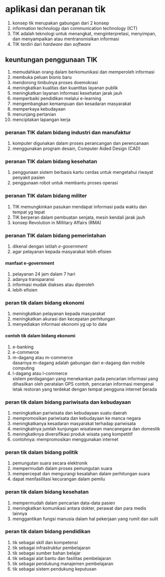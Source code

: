 # aplikasi dan peranan tik

1. konsep tik merupakan gabungan dari 2 konsep
2. information technology dan communication technology (ICT)
3. TIK adalah teknologi untuk menangkat, menginterpretasi, menyimpan, dan menyampaikan atau mentransmisikan informasi
4. TIK terdiri dari *hardware* dan *software* 

## keuntungan penggunaan TIK

1. memudahkan orang dalam berkomunikasi dan memperoleh informasi
2. membuka peluan bisnis baru
3. mendorong timbulnya proses doemokrasi
4. meningkatkan kualitas dan kuantitas layanan publik
5. meningkatkan layanan informasi kesehatan jarak jauh
6. memperbaiki pendidikan melalui e-learning
7. mengembangkan kemampuan dan kesadaran masyarakat
8. memperkaya kebudayaan
9. menunjang pertanian
10. menciptakan lapangan kerja

### peranan TIK dalam bidang industri dan manufaktur

1. komputer digunakan dalam proses perancangan dan perencanaan
2. menggunakan program desain, Computer Aided Design (CAD)

### peranan TIK dalam bidang kesehatan

1. penggunaan sistem berbasis kartu cerdas untuk mengetahui riwayat penyakit pasien
2. penggunaan robot untuk membantu proses operasi

### peranan TIK dalam bidang militer

1. TIK memungkinkan pasukan mendapat informasi pada waktu dan tempat yg tepat
2. TIK berperan dalam pembuatan senjata, mesin kendali jarak jauh
3. konsep Revolution in Millitary Affairs (RMA)

### peranan TIK dalam bidang pemerintahan

1. dikenal dengan istilah *e-government* 
2. agar pelayanan kepada masyarakat lebih efisien

#### manfaat e-government

1. pelayanan 24 jam dalam 7 hari
2. adanya transparansi
3. informasi mudak diakses atau diperoleh
4. lebih efisien

### peran tik dalam bidang ekonomi

1. meningkatkan pelayanan kepada masyarakat
2. meningkatkan akurasi dan kecepatan perhitungan
3. menyediakan informasi ekonomi yg up to date

#### contoh tik dalam bidang ekonomi

1. e-banking
2. e-commerce
3. m-dagang atau m-commerce  
dasarnya m-dagang adalah gabungan dari e-dagang dan mobile computing
4. l-dagang atau l-commerce  
sistem perdagangan yang menekankan pada pencarian informasi yang dihasilkan oleh peratalan GPS
contoh, pencarian informasi mengenai letak restoran yang terdekat dengan tempat pengguna internet berada

### peran tik dalam bidang pariwisata dan kebudayaan

1. meningkatkan pariwisata dan kebudayaan suatu daerah
2. mempromosikan pariwisata dan kebudayaan ke manca negara
3. meningkatkanya kesadaran masyarakat terhadap pariwisata
4. meningkatnya jumlah kunjungan wisatawan mancanegara dan domestik
5. meningkatknya diversifikasi produk wisata yang kompetitif
6. contohnya: mempromosikan menggunakan internet

### peran tik dalam bidang politik

1. pemungutan suara secara elektronik
2. mempermudah dalam proses pemungutan suara
3. mempercepat dan mengurangi kesalahan dalam perhitungan suara
4. dapat menfasilitasi kecurangan dalam pemilu

### peran tik dalam bidang kesehatan

1. mempermudah dalam pencarian data-data pasien
2. meningkatkan komunikasi antara dokter, perawat dan para medis lainnya
3. menggantikan fungsi manusia dalam hal pekerjaan yang rumit dan sulit

### peran tik dalam bidang pendidikan

1. tik sebagai skill dan kompetensi
2. tik sebagai infrastruktur pembelajaran
3. tik sebagai sumber bahan belajar
4. tik sebagai alat bantu dan fasilitas pembelajaran
5. tik sebagai pendukung manajemen pembelajaran
6. tik sebagai sistem pendukung keputusan

